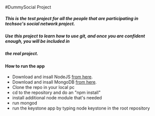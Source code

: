#DummySocial Project

##### This is the test project for all the people that are participating in techsoc's social network project.
##### Use this project to learn how to use git, and once you are confident enough, you will be included in
##### the real project. 


#### How to run the app
<ul>
	<li>Download and insall NodeJS <a href="http://nodejs.org/download/">from here</a>.</li>
	<li>Download and insall MongoDB <a href="http://www.mongodb.org/downloads">from here</a>.</li>
	<li>Clone the repo in your local pc</li>
	<li>cd to the repository and do an "npm install"</li>
	<li>install additional node module that's needed</li>
	<li>run mongod</li>
	<li>run the keystone app by typing node keystone in the root repository</li>
</ul> 
